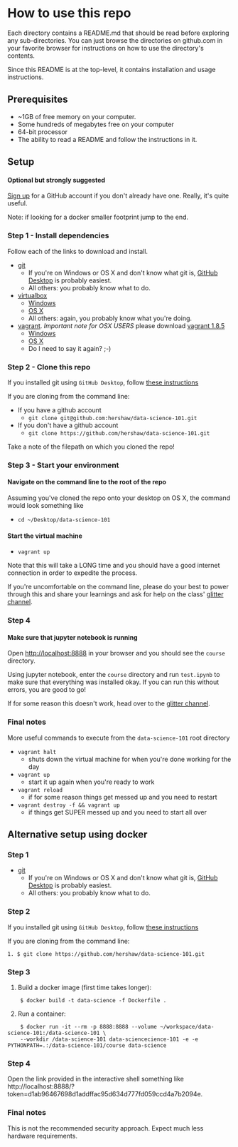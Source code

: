 # How to use this repo

Each directory contains a README.md that should be read before exploring
any sub-directories. You can just browse the directories on github.com
in your favorite browser for instructions on how to use the directory's
contents.

Since this README is at the top-level, it contains installation and usage instructions.

## Prerequisites

- ~1GB of free memory on your computer.
- Some hundreds of megabytes free on your computer
- 64-bit processor
- The ability to read a README and follow the instructions in it.

## Setup

#### Optional but strongly suggested

[Sign up](https://github.com/join) for a GitHub account if you don't already have one. Really, it's quite useful.

Note: if looking for a docker smaller footprint jump to the end.

### Step 1 - Install dependencies

Follow each of the links to download and install.

- [git](https://git-scm.com/)
  - If you're on Windows or OS X and don't know what git is, [GitHub Desktop](https://desktop.github.com/) is probably easiest.
  - All others: you probably know what to do.
- [virtualbox](https://www.virtualbox.org)
  - [Windows](http://download.virtualbox.org/virtualbox/5.1.14/VirtualBox-5.1.14-112924-Win.exe)
  - [OS X](http://download.virtualbox.org/virtualbox/5.1.14/VirtualBox-5.1.14-112924-OSX.dmg)
  - All others: again, you probably know what you're doing.
- [vagrant](https://www.vagrantup.com/). *Important note for OSX USERS* please download [vagrant 1.8.5](https://releases.hashicorp.com/vagrant/1.8.5/)
  - [Windows](https://releases.hashicorp.com/vagrant/1.9.1/vagrant_1.9.1.msi)
  - [OS X](https://releases.hashicorp.com/vagrant/1.8.5/)
  - Do I need to say it again? ;-)

### Step 2 - Clone this repo

If you installed git using `GitHub Desktop`, follow [these instructions](https://help.github.com/desktop/guides/contributing/cloning-a-repository-from-github-to-github-desktop/)

If you are cloning from the command line:

- If you have a github account
  - `git clone git@github.com:hershaw/data-science-101.git`
- If you don't have a github account
  - `git clone https://github.com/hershaw/data-science-101.git`
  
Take a note of the filepath on which you cloned the repo!
  
### Step 3 - Start your environment

#### Navigate on the command line to the root of the repo

Assuming you've cloned the repo onto your desktop on OS X, the command would look something like

- `cd ~/Desktop/data-science-101`

#### Start the virtual machine

  - `vagrant up`
  
Note that this will take a LONG time and you should have a good internet connection in order to expedite the process.
  
If you're uncomfortable on the command line, please do your best to power through this and share
your learnings and ask for help on the class' [glitter channel](https://gitter.im/data-science-101/Lobby?utm_source=share-link&utm_medium=link&utm_campaign=share-link).


### Step 4

#### Make sure that jupyter notebook is running

Open [http://localhost:8888](http://localhost:8888) in your browser and you should see the `course` directory.

Using jupyter notebook, enter the `course` directory and run `test.ipynb` to make sure that
everything was installed okay. If you can run this without errors, you are good to go!

If for some reason this doesn't work, head over to the [glitter channel](https://gitter.im/data-science-101/Lobby?utm_source=share-link&utm_medium=link&utm_campaign=share-link).

### Final notes

More useful commands to execute from the `data-science-101` root directory

- `vagrant halt`
  - shuts down the virtual machine for when you're done working for the day
- `vagrant up`
  - start it up again when you're ready to work
- `vagrant reload`
  - if for some reason things get messed up and you need to restart
- `vagrant destroy -f && vagrant up`
  - if things get SUPER messed up and you need to start all over


## Alternative setup using docker 

### Step 1
- [git](https://git-scm.com/)
  - If you're on Windows or OS X and don't know what git is, [GitHub Desktop](https://desktop.github.com/) is probably easiest.
  - All others: you probably know what to do.

### Step 2

If you installed git using `GitHub Desktop`, follow [these instructions](https://help.github.com/desktop/guides/contributing/cloning-a-repository-from-github-to-github-desktop/)

If you are cloning from the command line:
```shell
1. $ git clone https://github.com/hershaw/data-science-101.git
```

### Step 3 

1. Build a docker image (first time takes longer):
```shell
    $ docker build -t data-science -f Dockerfile .
```
2. Run a container:
```shell
    $ docker run -it --rm -p 8888:8888 --volume ~/workspace/data-science-101:/data-science-101 \
    --workdir /data-science-101 data-sciencecience-101 -e -e PYTHONPATH=.:/data-science-101/course data-science
```

### Step 4

Open the link provided in the interactive shell something like http://localhost:8888/?token=d1ab96467698d1addffac95d634d777fd059ccd4a7b2094e.

### Final notes

This is not the recommended security approach. 
Expect much less hardware requirements.

